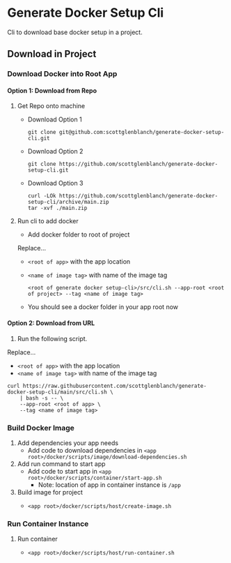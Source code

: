 # Generate Docker Setup Cli

Cli to download base docker setup in a project.

## Download in Project

### Download Docker into Root App

#### Option 1: Download from Repo
1) Get Repo onto machine
    - Download Option 1
        ```
        git clone git@github.com:scottglenblanch/generate-docker-setup-cli.git
        ```
    - Download Option 2
        ```
        git clone https://github.com/scottglenblanch/generate-docker-setup-cli.git
        ```
    - Download Option 3
        ```
        curl -LOk https://github.com/scottglenblanch/generate-docker-setup-cli/archive/main.zip
        tar -xvf ./main.zip
        ```
2) Run cli to add docker
    - Add docker folder to root of project
    
    Replace...
    - `<root of app>` with the app location
    - `<name of image tag>` with name of the image tag
    
        ```
        <root of generate docker setup-cli>/src/cli.sh --app-root <root of project> --tag <name of image tag>
        ````
    - You should see a docker folder in your app root now        

#### Option 2: Download from URL
1) Run the following script. 

Replace...

- `<root of app>` with the app location
- `<name of image tag>` with name of the image tag
```
curl https://raw.githubusercontent.com/scottglenblanch/generate-docker-setup-cli/main/src/cli.sh \
    | bash -s -- \ 
    --app-root <root of app> \ 
    --tag <name of image tag>
```
     
### Build Docker Image
1) Add dependencies your app needs
    - Add code to download dependencies in `<app root>/docker/scripts/image/download-dependencies.sh`
2) Add run command to start app
    - Add code to start app in `<app root>/docker/scripts/container/start-app.sh`
        - Note: location of app in container instance is `/app`
3) Build image for project
    - ```
      <app root>/docker/scripts/host/create-image.sh      
      ```

### Run Container Instance
1) Run container
    - ```
      <app root>/docker/scripts/host/run-container.sh      
      ```

